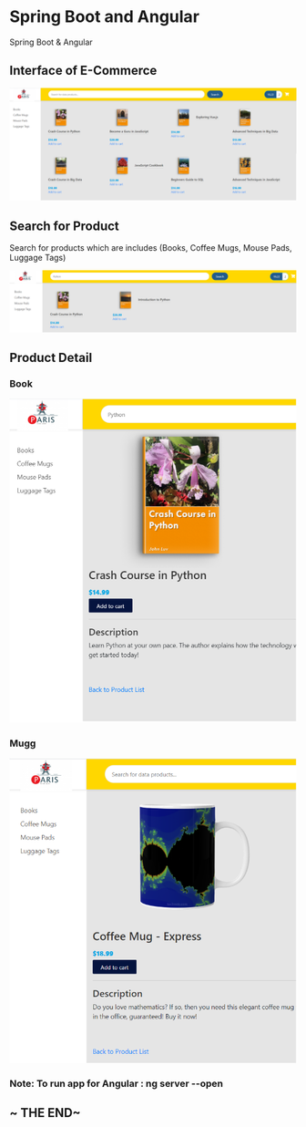 # Spring Boot and Angular
Spring Boot & Angular

## Interface of E-Commerce

  ![alt text](./Main.png)
  
 
  
## Search for Product

  Search for products which are includes (Books, Coffee Mugs, Mouse Pads, Luggage Tags)
  
  ![alt text](./SearchProduct.png)
  

## Product Detail
  
  ### Book

![alt text](./ProductDetailpng.png)


  ### Mugg

![alt text](./Product_Detail.png)



### Note: To run app for Angular : ng server --open



## ~ THE END~
